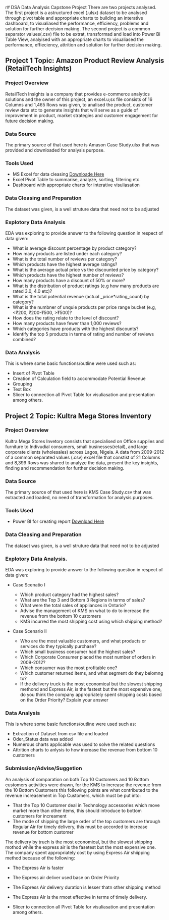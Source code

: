 r# DSA Data Analysis Capstone Project
There are two projects analysed.  The first project is a astructured excel (.ulsx) dataset to be analysed through pivot table and appropriate charts to building an interative dashboard, to visualiased the performance, efficiency, problems and solution for further decision making.  The second project is a common separator values(.csv) file to be extrat, transformad and load into Power Bi Table View, analyised with an appropriate charts to visualiased the performance, effieciency, attrition and solution for further decision making. 

## Project 1 Topic: Amazon Product Review Analysis (RetailTech Insights)

### Project Overview
RetailTech Insights ia a company that provides e-commerce analytics solutions and the owner of this project, an excel.u;sx file consists of 16 Columns and 1,465 Rows was given, to analised the product, customer review data etc to generate insights that will serve as a guide of improvement in product, market strategies and customer engagement for future decision making.

### Data Source
The primary source of that used here is Amason Case Study.ulsx that was provided and downloaded for analysis purpose.

### Tools Used
- MS Excel for data cleasing [Downloade Here](https:www.microsoft.com)
- Excel Pivot Table to summarise, analyze, sorting, filtering etc.
- Dashboard with appropriate charts for interative visuliasation

### Data Cleasing and Preparation
The dataset was given, is a well struture data that need not to be adjusted

### Explotory Data Analysis
EDA was exploring to provide answer to the following question in respect of data given:
-  What is average discount percentage by product category?
-  How many products are listed under each category?
-  What is the total number of reviews per category?
-  Which products have the highest average ratings?
-  What is the average actual price vs the discounted price by category?
-  Which products have the highest number of reviews?
-  How many products have a discount of 50% or more?
-  What is the distribution of product ratings (e.g how many products are rated 3.0, 4.0 etc)?
-  What is the total potential revenue (actual _price*rating_count) by category?
-  What is the numbner of unquie products per price range bucket (e.g, <₹200, ₹200-₹500, >₹500)?
-  How does the rating relate to the level of discount?
-  How many products have fewer than 1,000 reviews?
-  Which categories have products with the highest discounts?
-  Identify the top 5 products in terms of rating and number of reviews combined?

### Data Analysis
This is where some basic functions/outline were used such as:
-  Insert of Pivot Table
-  Creation of Calculation field to accommodate Potential Revenue
-  Grouping
-  Text Box
-  Slicer to connection all Pivot Table for visuliasation and presentation among others.


##  Project 2 Topic: Kultra Mega Stores Inventory

### Project Overview
Kultra Mega Stores Invetory consists that specialised on Office supplies and furniture to Indivudial consumers, small businesses(retail), and large corporate clients (wholesales) across Lagos, Nigeia.  A data from 2009-2012 of a common separated values (.csv) excel file that constist of 21 Columns and 8,399 Rows was shared to analyze the data, present the key insights, finding and recommendation for further decision making.

### Data Source
The primary source of that used here is KMS Case Study.csv that was extracted and loaded, no need of transformation for analysis purposes.

### Tools Used
- Power BI for creating report [Download Here](https://www.microsoft.com/en-us/download/details.aspx?id=58494)

### Data Cleasing and Preparation
The dataset was given, is a well struture data that need not to be adjusted

### Explotory Data Analysis.
EDA was exploring to provide answer to the following question in respect of data given:
- Case Scenatio I
    - Which product category had the highest sales?
    - What are the Top 3 and Bottom 3 Regions in terms of sales?
    - What were the total sales of appliances in Ontario?
    - Advise the management of KMS on what to do to increase the revenue from the bottom 10 customers
    - KMS incurred the most shipping cost using which shipping method?
    
- Case Scenario II
    - Who are the most valuable customers, and what products or services do they typically purchase?
    - Which small business consumer had the highest sales?
    - Which Corporate Consumer placed the most number of orders in 2009-2012?
    - Which consumer was the most profitable one?
    - Which customer returned items, and what segment do they belomng to?
    - If the delivery truck is the most economical but the slowest shipping methond and Express Air, is the fastest but the most expensive one, do you think the company appropriately spent shipping costs based on the Order Priority? Explain your answer

### Data Analysis
This is where some basic functions/outline were used such as:
-  Extraction of Dataset from csv file and loaded
-  Oder_Status data was added 
-  Numerous charts applicable was used to solve the related questions
-  Attrition charts to anlysis to how increase the revenue from bottom 10 customers

### Submission/Advise/Suggetion
An analysis of comparation on both Top 10 Customers and 10 Bottom customers activities were drawn, for the KMS to increase the revenue from the 10 Bottom Customers this following points are what contributed to the revenue increasement in Top Customers, which must be put into:
- That the Top 10 Customer deal in Technology accessories which move market more than other items, this should introduce to bottom customers for increament
- The mode of shipping the large order of the top customers are through Regular Air for timely delivery, this must be accorded to increase revenue for bottom customer

The delivery by truch is the most economical, but the slowest shipping mothod while the express air is the fasetest but the most expensive one.  The company spent appropriately cost by using Express Air shiipping method because of the following:
-    The Express Air is faster
-    The Express air deliver used base on Order Priority
-    The Express Air delivery duration is lesser thatn other shipping method
-    The Express Air is the rmost effective in terms of timely delivery.
    
    


-  Slicer to connection all Pivot Table for visuliasation and presentation among others.

